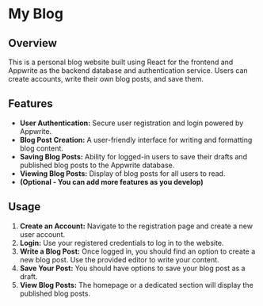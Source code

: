 # My Blog

## Overview

This is a personal blog website built using React for the frontend and Appwrite as the backend database and authentication service. Users can create accounts, write their own blog posts, and save them.

## Features

* **User Authentication:** Secure user registration and login powered by Appwrite.
* **Blog Post Creation:** A user-friendly interface for writing and formatting blog content.
* **Saving Blog Posts:** Ability for logged-in users to save their drafts and published blog posts to the Appwrite database.
* **Viewing Blog Posts:** Display of blog posts for all users to read.
* **(Optional - You can add more features as you develop)**

## Usage

1.  **Create an Account:** Navigate to the registration page and create a new user account.
2.  **Login:** Use your registered credentials to log in to the website.
3.  **Write a Blog Post:** Once logged in, you should find an option to create a new blog post. Use the provided editor to write your content.
4.  **Save Your Post:** You should have options to save your blog post as a draft.
5.  **View Blog Posts:** The homepage or a dedicated section will display the published blog posts.
